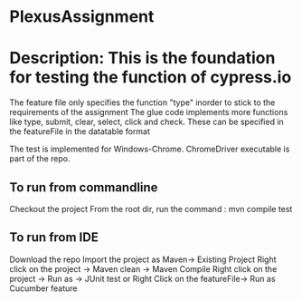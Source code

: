 # PlexusAssignment

# Description: This is the foundation for testing the function of cypress.io
The feature file only specifies the function "type" inorder to stick to the requirements of the assignment
The glue code implements more functions like type, submit, clear, select, click and check.
These can be specified in the featureFile in the datatable format

The test is implemented for Windows-Chrome. ChromeDriver executable is part of the repo.

To run from commandline
-------------------------
Checkout the project
From the root dir, run the command : mvn compile test

To run from IDE
-----------------
Download the repo 
Import the project as Maven-> Existing Project
Right click on the project -> Maven clean -> Maven Compile
Right click on the project -> Run as -> JUnit test  or Right Click on the featureFile-> Run as Cucumber feature

